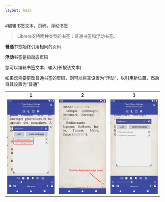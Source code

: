 ```yaml
---
layout: main
---
```


#编辑书签文本，页码，浮动书签

> Librera支持两种类型的书签：普通书签和浮动书签。

**普通**书签始终引用相同的页码

**浮动**书签是指动态页码

您可以编辑书签文本，输入(长按该文本)

如果您需要更改普通书签的页码，则可以将其设置为“浮动”，以引用新位置，然后将其设置为“普通”



|1|2|3|
|-|-|-|
|![](1.png)|![](2.png)|![](3.png)|


